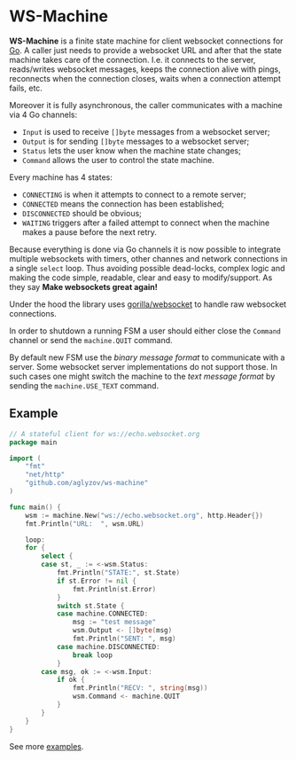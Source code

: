 WS-Machine
==========

**WS-Machine** is a finite state machine for client websocket connections for [Go](http://golang.org).
A caller just needs to provide a websocket URL and after that the state machine
takes care of the connection. I.e. it connects to the server, reads/writes
websocket messages, keeps the connection alive with pings, reconnects when the
connection closes, waits when a connection attempt fails, etc.

Moreover it is fully asynchronous, the caller communicates with a machine via
4 Go channels:

- `Input` is used to receive `[]byte` messages from a websocket server;
- `Output` is for sending `[]byte` messages to a websocket server;
- `Status` lets the user know when the machine state changes;
- `Command` allows the user to control the state machine.

Every machine has 4 states:

- `CONNECTING` is when it attempts to connect to a remote server;
- `CONNECTED` means the connection has been established;
- `DISCONNECTED` should be obvious;
- `WAITING` triggers after a failed attempt to connect when the machine makes a pause before the next retry.

Because everything is done via Go channels it is now possible to integrate
multiple websockets with timers, other channes and network connections
in a single `select` loop. Thus avoiding possible dead-locks, complex logic and
making the code simple, readable, clear and easy to modify/support. As they say **Make websockets great again!**

Under the hood the library uses [gorilla/websocket](http://github.com/gorilla/websocket) to handle raw websocket connections.

In order to shutdown a running FSM a user should either close the `Command` channel
or send the `machine.QUIT` command.

By default new FSM use the *binary message format* to communicate with a server. Some
websocket server implementations do not support those. In such cases one might switch the machine
to the *text message format* by sending the `machine.USE_TEXT` command.

Example
-------
```go
// A stateful client for ws://echo.websocket.org
package main

import (
    "fmt"
    "net/http"
    "github.com/aglyzov/ws-machine"
)

func main() {
	wsm := machine.New("ws://echo.websocket.org", http.Header{})
	fmt.Println("URL:  ", wsm.URL)

	loop:
	for {
		select {
		case st, _ := <-wsm.Status:
			fmt.Println("STATE:", st.State)
			if st.Error != nil {
				fmt.Println(st.Error)
			}
			switch st.State {
			case machine.CONNECTED:
				msg := "test message"
				wsm.Output <- []byte(msg)
				fmt.Println("SENT: ", msg)
			case machine.DISCONNECTED:
				break loop
			}
		case msg, ok := <-wsm.Input:
			if ok {
				fmt.Println("RECV: ", string(msg))
				wsm.Command <- machine.QUIT
			}
		}
	}
}
```

See more [examples](http://github.com/aglyzov/wschan/tree/master/examples).

